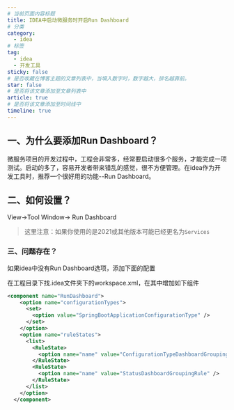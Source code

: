 ```yaml
---
# 当前页面内容标题
title: IDEA中启动微服务时开启Run Dashboard
# 分类
category:
  - idea
# 标签
tag: 
  - idea
  - 开发工具
sticky: false
# 是否收藏在博客主题的文章列表中，当填入数字时，数字越大，排名越靠前。
star: false
# 是否将该文章添加至文章列表中
article: true
# 是否将该文章添加至时间线中
timeline: true
---
```


## 一、为什么要添加Run Dashboard？

微服务项目的开发过程中，工程会非常多，经常要启动很多个服务，才能完成一项测试。启动的多了，容易开发者带来错乱的感觉，很不方便管理。在idea作为开发工具时，推荐一个很好用的功能--Run Dashboard。

## 二、如何设置？

View->Tool Window-> Run Dashboard

> 这里注意：如果你使用的是2021或其他版本可能已经更名为`Services`

### 三、问题存在？

如果idea中没有Run Dashboard选项，添加下面的配置

在工程目录下找.idea文件夹下的workspace.xml，在其中增加如下组件

```xml
<component name="RunDashboard">
    <option name="configurationTypes">
      <set>
        <option value="SpringBootApplicationConfigurationType" />
      </set>
    </option>
    <option name="ruleStates">
      <list>
        <RuleState>
          <option name="name" value="ConfigurationTypeDashboardGroupingRule" />
        </RuleState>
        <RuleState>
          <option name="name" value="StatusDashboardGroupingRule" />
        </RuleState>
      </list>
    </option>
  </component>
```

